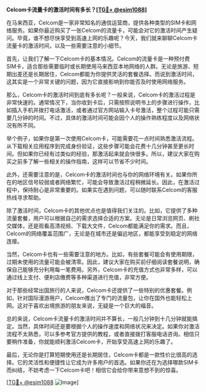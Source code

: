 **Celcom卡流量卡的激活时间有多长？[[TG💪+ @esim1088](https://t.me/s/esim1088)]**

在马来西亚，Celcom是一家非常知名的通信运营商，提供各种类型的SIM卡和网络服务。如果你最近购买了一张Celcom的流量卡，可能会对它的激活时间产生疑问。毕竟，谁不想尽快享受到高速上网的乐趣呢？今天，我们就来聊聊Celcom卡流量卡的激活时间，以及一些需要注意的小细节。

首先，让我们了解一下Celcom卡的基本情况。Celcom的流量卡是一种预付费SIM卡，适合那些需要临时或长期使用马来西亚本地网络的人群。无论是旅游、短期出差还是长期居住，Celcom都能为你提供灵活的套餐选择。而说到激活时间，这其实是一个非常关键的问题，因为它直接影响到你能否及时使用网络服务。

那么，Celcom卡的激活时间到底有多长呢？一般来说，Celcom卡的激活过程是非常快速的。通常情况下，当你收到卡后，只需按照说明书上的步骤进行操作，比如插入手机并拨打电话激活，或者通过官方网站输入卡号激活，整个过程可能只需要几分钟的时间。不过，具体的激活时间可能会因个人的操作熟练程度以及网络状况有所不同。

举个例子，如果你是第一次使用Celcom卡，可能需要花一点时间熟悉激活流程。从下载相关应用程序到完成身份验证，这些步骤可能会花费十几分钟甚至更长时间。但如果你已经有过类似的经验，那激活起来就会快很多。所以，建议大家在购买之前多了解一些相关的操作指南，这样可以节省不少时间。

此外，还需要注意的是，Celcom卡的激活时间也与你的网络环境有关。如果你所在的地区信号较弱或者网络繁忙，可能会导致激活过程稍微延长。因此，在激活过程中，保持耐心是非常重要的。如果实在遇到问题，可以随时联系Celcom的客服热线寻求帮助。

除了激活时间，Celcom卡的其他优点也是值得我们关注的。比如，它提供了多种流量套餐，用户可以根据自己的需求选择合适的方案。无论是日常浏览网页、刷社交媒体，还是观看高清视频、下载大文件，Celcom都能满足你的需求。而且，Celcom的网络覆盖范围广，无论是在城市还是偏远地区，都能享受到稳定的网络连接。

当然，Celcom卡也有一些需要注意的地方。比如，有些套餐可能会有使用期限，过期未使用的流量可能会被清零。因此，建议大家在购买前仔细阅读套餐说明，确保自己能够充分利用每一笔费用。另外，Celcom卡的充值方式也非常多样，可以通过线上支付、便利店缴费等多种渠道进行充值，非常方便。

对于那些经常出国旅行的人来说，Celcom卡还提供了一些特别的优惠套餐。例如，针对国际漫游用户，Celcom推出了专门的流量包，让你在国外也能轻松上网。这对于喜欢出境旅游的朋友来说，无疑是一个巨大的福音。

总的来说，Celcom卡流量卡的激活时间并不算长，一般几分钟到十几分钟就能搞定。当然，具体时间还是要根据个人的操作速度和网络状况来决定。如果你对激活流程不太熟悉，可以多参考官方提供的教程，或者直接拨打客服电话咨询。相信只要稍作准备，你就能顺利激活Celcom卡，开始享受高速上网的乐趣了。

最后，无论你是打算短期使用还是长期居住，Celcom卡都是一款性价比很高的选择。它的灵活性和便捷性让它成为许多用户的首选。如果你还在为选择哪款SIM卡而纠结，不妨考虑一下Celcom卡吧！相信它会给你带来意想不到的惊喜。

[[TG💪+ @esim1088](https://t.me/s/esim1088) ![Image](https://i.postimg.cc/4NQfJmqS/Snipaste-2025-05-13-00-14-12.png)]